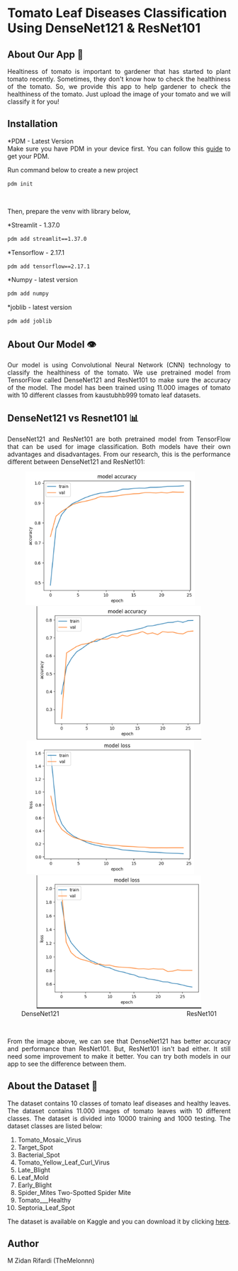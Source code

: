 # Tomato Leaf Diseases Classification Using DenseNet121 & ResNet101

## About Our App 🍅
<p align="justify">
Healtiness of tomato is important to gardener that has started to plant tomato recently. Sometimes, they don't know how to check the healthiness of the tomato. So, we provide this app to help gardener to check the healthiness of the tomato. Just upload the image of your tomato and we will classify it for you!
<p/>

## Installation

<p align="justify">
*PDM - Latest Version <br>
Make sure you have PDM in your device first. You can follow this <a href="https://pdm-project.org/en/latest/#installation">guide<a/> to get your PDM. <br>

Run command below to create a new project
```sh
pdm init
```
<br>

Then, prepare the venv with library below, <br>

*Streamlit - 1.37.0 <br>
```sh
pdm add streamlit==1.37.0
```

*Tensorflow - 2.17.1 <br>
```sh
pdm add tensorflow==2.17.1
```

*Numpy - latest version <br>
```sh
pdm add numpy
```

*joblib - latest version <br>
```sh
pdm add joblib
```

<p/>

## About Our Model 👁️
<p align="justify">
Our model is using Convolutional Neural Network (CNN) technology to classify the healthiness of the tomato. We use pretrained model from TensorFlow called DenseNet121 and ResNet101 to make sure the accuracy of the model. The model has been trained using 11.000 images of tomato with 10 different classes from kaustubhb999 tomato leaf datasets.
<p/>

## DenseNet121 vs Resnet101 📊
<p align="justify">
DenseNet121 and ResNet101 are both pretrained model from TensorFlow that can be used for image classification. Both models have their own advantages and disadvantages. From our research, this is the performance different between DenseNet121 and ResNet101:
<p/>

<p align="center">
<a>

<img  src="src/assets/Densenet_Accuracy.png"  alt="DenseNetAccuracy" height="300">
&nbsp &nbsp &nbsp &nbsp &nbsp
<img  src="src/assets/Resnet_Accuracy.png"  alt="ResNetAccuracy" height="300">

</a>
<br>
<a>

<img  src="src/assets/Densenet_Loss.png"  alt="DenseNetLoss" height="300">
&nbsp &nbsp &nbsp &nbsp &nbsp
<img  src="src/assets/Resnet_Loss.png"  alt="ResNetLoss" height="300">

</a>
<br>
DenseNet121 &emsp;&emsp;&emsp;&emsp;&emsp;&emsp;&emsp;&emsp;&emsp;&emsp;&emsp;&emsp;&emsp;&emsp;&emsp;&emsp;&emsp;&emsp;&emsp;&emsp; ResNet101
<p>
<br>

<p align="justify">
From the image above, we can see that DenseNet121 has better accuracy and performance than ResNet101. But, ResNet101 isn't bad either. It still need some improvement to make it better. You can try both models in our app to see the difference between them.
<p/>

## About the Dataset 📁
<p align="justify">
The dataset contains 10 classes of tomato leaf diseases and healthy leaves. The dataset contains 11.000 images of tomato leaves with 10 different classes. The dataset is divided into 10000 training and 1000 testing. The dataset classes are listed below:

1. Tomato_Mosaic_Virus
2. Target_Spot
3. Bacterial_Spot
4. Tomato_Yellow_Leaf_Curl_Virus
5. Late_Blight
6. Leaf_Mold
7. Early_Blight
8. Spider_Mites Two-Spotted Spider Mite
9. Tomato___Healthy
10. Septoria_Leaf_Spot

The dataset is available on Kaggle and you can download it by clicking <a href="https://www.kaggle.com/datasets/kaustubhb999/tomatoleaf">here<a/>.
<p/>

## Author
M Zidan Rifardi (TheMelonnn)

